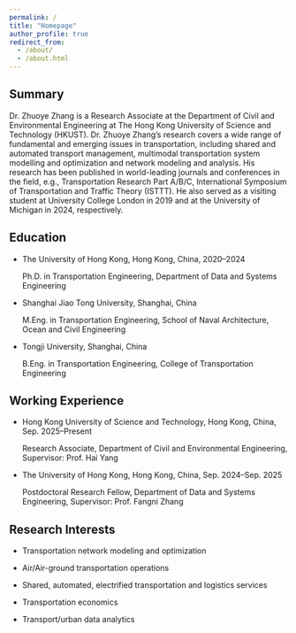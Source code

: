 ```yaml
---
permalink: /
title: "Homepage"
author_profile: true
redirect_from: 
  - /about/
  - /about.html
---
```


Summary
------

Dr. Zhuoye Zhang is a Research Associate at the Department of Civil and Environmental Engineering at The Hong Kong University of Science and Technology (HKUST). Dr. Zhuoye Zhang’s research covers a wide range of fundamental and emerging issues in transportation, including shared and automated transport management, multimodal transportation system modelling and optimization and network modeling and analysis. His research has been published in world-leading journals and conferences in the field, e.g., Transportation Research Part A/B/C, International Symposium of Transportation and Traffic Theory (ISTTT). He also served as a visiting student at University College London in 2019 and at the University of Michigan in 2024, respectively.


Education
------

* The University of Hong Kong, Hong Kong, China, 2020–2024

  Ph.D. in Transportation Engineering, Department of Data and Systems Engineering

* Shanghai Jiao Tong University, Shanghai, China

  M.Eng. in Transportation Engineering, School of Naval Architecture, Ocean and Civil Engineering

* Tongji University, Shanghai, China

  B.Eng. in Transportation Engineering, College of Transportation Engineering

Working Experience
------

* Hong Kong University of Science and Technology, Hong Kong, China, Sep. 2025–Present
  
  Research Associate, Department of Civil and Environmental Engineering, Supervisor: Prof. Hai Yang

* The University of Hong Kong, Hong Kong, China, Sep. 2024–Sep. 2025
  
  Postdoctoral Research Fellow, Department of Data and Systems Engineering, Supervisor: Prof. Fangni Zhang


Research Interests
------

  * Transportation network modeling and optimization
    
  * Air/Air-ground transportation operations
    
  * Shared, automated, electrified transportation and logistics services
    
  * Transportation economics
    
  * Transport/urban data analytics






